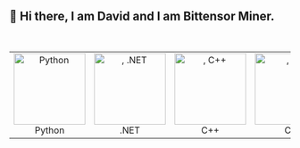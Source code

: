 ## 👋 Hi there, I am David and I am Bittensor Miner.

<br/>
<table align="center">
  <tr>
    <td align="center" width="128">
        <img src="https://techstack-generator.vercel.app/python-icon.svg" alt="Python" width="128" height="128" />
      <br>Python
    </td>
    <td align="center" width="128">
        <img src="https://skillicons.dev/icons?i=dotnet" width="128" height="128" alt=", .NET" />
      <br>.NET
    </td>
    <td align="center" width="128">
        <img src="https://techstack-generator.vercel.app/cpp-icon.svg" alt=", C++" width="128" height="128" />
      <br>C++
    </td>
    <td align="center" width="128">
        <img src="https://techstack-generator.vercel.app/csharp-icon.svg" alt=", C#" width="128" height="128" />
      <br>C#
    </td>
    <td align="center" width="128">
        <img src="https://techstack-generator.vercel.app/github-icon.svg" alt=", GitHub" width="128" height="128" />
      <br>Github
    </td>
    <td align="center" width="128"> 
        <img src="https://user-images.githubusercontent.com/25181517/192108372-f71d70ac-7ae6-4c0d-8395-51d8870c2ef0.png" width="128" height="128" alt=", Git" />
      <br>Git
    </td>
  </tr>
</table>
